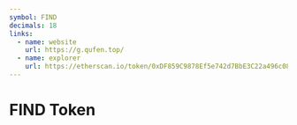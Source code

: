 ```yaml
---
symbol: FIND
decimals: 18
links:
  - name: website
    url: https://g.qufen.top/
  - name: explorer
    url: https://etherscan.io/token/0xDF859C9878Ef5e742d7BbE3C22a496c088C89Fa9
---
```


# FIND Token
